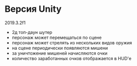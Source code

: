 # Версия Unity
2019.3.2f1

- 2д топ-даун шутер
- персонаж может перемещаться по сцене
- персонаж может стрелять из нескольких видов оружия
- на сцене периодически появляются мишени
- за уничтожение мишеней начисляются очки
- количество заработанных очков отображается в HUD'е
